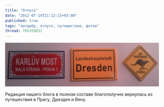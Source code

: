 ```yaml
---
title: "Отпуск"
date: "2012-07-14T21:12:15+03:00"
published: true
tags: "лытдыбр, отпуск, путешествие, фотки"
thread: 765328831
---
```


![Магниты](/images/travel/2013-07-prague-vienna-dresden/magnets.jpg "Магниты")

Редакция нашего блога в полном составе благополучно вернулась из путешествия в Прагу, Дрезден и Вену.
